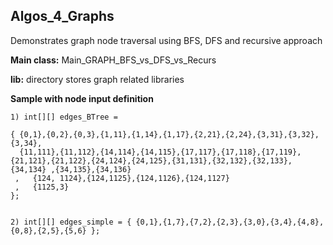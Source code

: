 ## Algos_4_Graphs

Demonstrates graph node traversal using BFS, DFS and recursive approach

**Main class:**  Main_GRAPH_BFS_vs_DFS_vs_Recurs

**lib:**     directory stores graph related libraries  


**Sample with node input definition**


    1) int[][] edges_BTree =
     
    { {0,1},{0,2},{0,3},{1,11},{1,14},{1,17},{2,21},{2,24},{3,31},{3,32},{3,34},
      {11,111},{11,112},{14,114},{14,115},{17,117},{17,118},{17,119},{21,121},{21,122},{24,124},{24,125},{31,131},{32,132},{32,133},{34,134} ,{34,135},{34,136}
     ,   {124, 1124},{124,1125},{124,1126},{124,1127}
     ,   {1125,3}
    };
    
    
    2) int[][] edges_simple = { {0,1},{1,7},{7,2},{2,3},{3,0},{3,4},{4,8},{0,8},{2,5},{5,6} };
